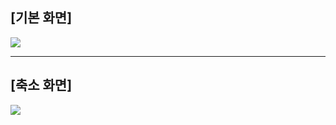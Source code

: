 ## [기본 화면]
![](https://images.velog.io/images/neity16/post/993d6068-9286-4253-a4b6-9b1917871e61/%E1%84%89%E1%85%B3%E1%84%8F%E1%85%B3%E1%84%85%E1%85%B5%E1%86%AB%E1%84%89%E1%85%A3%E1%86%BA%202020-09-24%20%E1%84%8B%E1%85%A9%E1%84%92%E1%85%AE%2010.12.05.png)
>
---
## [축소 화면]
![](https://images.velog.io/images/neity16/post/3d15fee6-5920-4077-9bf2-031951c9657a/%E1%84%89%E1%85%B3%E1%84%8F%E1%85%B3%E1%84%85%E1%85%B5%E1%86%AB%E1%84%89%E1%85%A3%E1%86%BA%202020-09-24%20%E1%84%8B%E1%85%A9%E1%84%92%E1%85%AE%2010.11.56.png)
>
